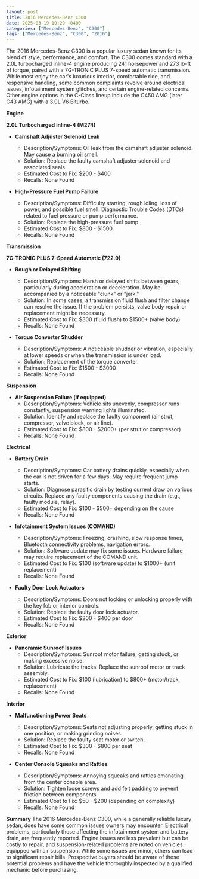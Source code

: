 ```yaml
---
layout: post
title: 2016 Mercedes-Benz C300
date: 2025-03-19 10:29 -0400
categories: ["Mercedes-Benz", "C300"]
tags: ["Mercedes-Benz", "C300", "2016"]
---
```

The 2016 Mercedes-Benz C300 is a popular luxury sedan known for its blend of style, performance, and comfort. The C300 comes standard with a 2.0L turbocharged inline-4 engine producing 241 horsepower and 273 lb-ft of torque, paired with a 7G-TRONIC PLUS 7-speed automatic transmission. While most enjoy the car's luxurious interior, comfortable ride, and responsive handling, some common complaints revolve around electrical issues, infotainment system glitches, and certain engine-related concerns. Other engine options in the C-Class lineup include the C450 AMG (later C43 AMG) with a 3.0L V6 Biturbo.

**Engine**

**2.0L Turbocharged Inline-4 (M274)**

*   **Camshaft Adjuster Solenoid Leak**
    *   Description/Symptoms: Oil leak from the camshaft adjuster solenoid. May cause a burning oil smell.
    *   Solution: Replace the faulty camshaft adjuster solenoid and associated seals.
    *   Estimated Cost to Fix: $200 - $400
    *   Recalls: None Found

*   **High-Pressure Fuel Pump Failure**
    *   Description/Symptoms: Difficulty starting, rough idling, loss of power, and possible fuel smell. Diagnostic Trouble Codes (DTCs) related to fuel pressure or pump performance.
    *   Solution: Replace the high-pressure fuel pump.
    *   Estimated Cost to Fix: $800 - $1500
    *   Recalls: None Found

**Transmission**

**7G-TRONIC PLUS 7-Speed Automatic (722.9)**

*   **Rough or Delayed Shifting**
    *   Description/Symptoms: Harsh or delayed shifts between gears, particularly during acceleration or deceleration. May be accompanied by a noticeable "clunk" or "jerk."
    *   Solution: In some cases, a transmission fluid flush and filter change can resolve the issue. If the problem persists, valve body repair or replacement might be necessary.
    *   Estimated Cost to Fix: $300 (fluid flush) to $1500+ (valve body)
    *   Recalls: None Found

*   **Torque Converter Shudder**
    *   Description/Symptoms: A noticeable shudder or vibration, especially at lower speeds or when the transmission is under load.
    *   Solution: Replacement of the torque converter.
    *   Estimated Cost to Fix: $1500 - $3000
    *   Recalls: None Found

**Suspension**

*   **Air Suspension Failure (if equipped)**
    *   Description/Symptoms: Vehicle sits unevenly, compressor runs constantly, suspension warning lights illuminated.
    *   Solution: Identify and replace the faulty component (air strut, compressor, valve block, or air line).
    *   Estimated Cost to Fix: $800 - $2000+ (per strut or compressor)
    *   Recalls: None Found

**Electrical**

*   **Battery Drain**
    *   Description/Symptoms: Car battery drains quickly, especially when the car is not driven for a few days. May require frequent jump starts.
    *   Solution: Diagnose parasitic drain by testing current draw on various circuits. Replace any faulty components causing the drain (e.g., faulty module, relay).
    *   Estimated Cost to Fix: $100 - $500+ depending on the cause
    *   Recalls: None Found

*   **Infotainment System Issues (COMAND)**
    *   Description/Symptoms: Freezing, crashing, slow response times, Bluetooth connectivity problems, navigation errors.
    *   Solution: Software update may fix some issues. Hardware failure may require replacement of the COMAND unit.
    *   Estimated Cost to Fix: $100 (software update) to $1000+ (unit replacement)
    *   Recalls: None Found

*   **Faulty Door Lock Actuators**
    *   Description/Symptoms: Doors not locking or unlocking properly with the key fob or interior controls.
    *   Solution: Replace the faulty door lock actuator.
    *   Estimated Cost to Fix: $200 - $400 per door
    *   Recalls: None Found

**Exterior**

*   **Panoramic Sunroof Issues**
    *   Description/Symptoms: Sunroof motor failure, getting stuck, or making excessive noise.
    *   Solution: Lubricate the tracks. Replace the sunroof motor or track assembly.
    *   Estimated Cost to Fix: $100 (lubrication) to $800+ (motor/track replacement)
    *   Recalls: None Found

**Interior**

*   **Malfunctioning Power Seats**
    *   Description/Symptoms: Seats not adjusting properly, getting stuck in one position, or making grinding noises.
    *   Solution: Replace the faulty seat motor or switch.
    *   Estimated Cost to Fix: $300 - $800 per seat
    *   Recalls: None Found

*   **Center Console Squeaks and Rattles**
    *   Description/Symptoms: Annoying squeaks and rattles emanating from the center console area.
    *   Solution: Tighten loose screws and add felt padding to prevent friction between components.
    *   Estimated Cost to Fix: $50 - $200 (depending on complexity)
    *   Recalls: None Found

**Summary**
The 2016 Mercedes-Benz C300, while a generally reliable luxury sedan, does have some common issues owners may encounter. Electrical problems, particularly those affecting the infotainment system and battery drain, are frequently reported. Engine issues are less prevalent but can be costly to repair, and suspension-related problems are noted on vehicles equipped with air suspension. While some issues are minor, others can lead to significant repair bills. Prospective buyers should be aware of these potential problems and have the vehicle thoroughly inspected by a qualified mechanic before purchasing.

